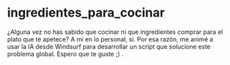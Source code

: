 # ingredientes_para_cocinar
¿Alguna vez no has sabido que cocinar ni que ingredientes comprar para el plato que te apetece? A mi en lo personal, si. Por esa razón, me animé a usar la IA desde Windsurf para desarrollar un script que solucione este problema global. Espero que te guste ;) . 
